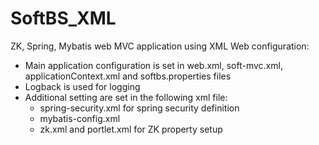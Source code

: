 # SoftBS_XML
ZK, Spring, Mybatis web MVC application using XML Web configuration:
- Main application configuration is set in web.xml, soft-mvc.xml, applicationContext.xml and softbs.properties files
- Logback is used for logging
- Additional setting are set in the following xml file:
   * spring-security.xml for spring security definition
   * mybatis-config.xml
   * zk.xml and portlet.xml for ZK property setup
